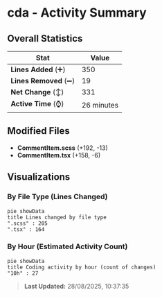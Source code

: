 # cda - Activity Summary 

## Overall Statistics

| Stat                   | Value                                                             |
| ---------------------- | ----------------------------------------------------------------- |
| **Lines Added** (➕)   | 350                                          |
| **Lines Removed** (➖) | 19                                        |
| **Net Change** (↕)    | 331                |
| **Active Time** (⌚)   | 26 minutes |


## Modified Files
- **CommentItem.scss** (+192, -13)
- **CommentItem.tsx** (+158, -6)

## Visualizations

### By File Type (Lines Changed)

```mermaid
pie showData
title Lines changed by file type
".scss" : 205
".tsx" : 164
```

### By Hour (Estimated Activity Count)

```mermaid
pie showData
title Coding activity by hour (count of changes)
"10h" : 27
```


> **Last Updated:** 28/08/2025, 10:37:35